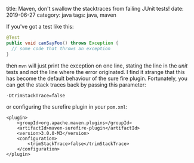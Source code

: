 title: Maven, don't swallow the stacktraces from failing JUnit tests!
date: 2019-06-27
category: java
tags: java, maven

If you've got a test like this:
```java 
@Test
public void canSayFoo() throws Exception {
  // some code that throws an exception
}
```

then `mvn` will just print the exception on one line, stating the line
in the _unit_ tests and not the line where the error originated. I
find it strange that this has become the default behaviour of the sure
fire plugin. Fortunately, you can get the stack traces back by passing
this parameter:

```text
-DtrimStackTrace=false
```

or configuring the surefire plugin in your `pom.xml`:
```nxml
<plugin>
    <groupId>org.apache.maven.plugins</groupId>
    <artifactId>maven-surefire-plugin</artifactId>
    <version>3.0.0-M3</version>
    <configuration>
        <trimStackTrace>false</trimStackTrace>
    </configuration>
</plugin>
```
